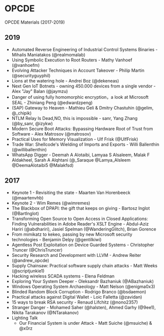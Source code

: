 # OPCDE
OPCDE Materials (2017-2019)

## 2019
* Automated Reverse Engineering of Industrial Control Systems Binaries - Mihalis Maniatakos (@realmomalab)
* Using Symbolic Execution to Root Routers - Mathy Vanhoef (@vanhoefm)
* Evolving Attacker Techniques in Account Takeover - Philip Martin (@securityguyphil)
* Lions at the watering hole - Andrei Boz (@dekeneas)
* Next Gen IoT Botnets - owning 450.000 devices from a single vendor - Alex "Jay" Balan (@jaymzu)
* Danger of using fully homomorphic encryption，a look at Microsoft SEAL - Zhiniang Peng (@edwardzpeng)
* (SAP) Gateway to Heaven - Mathieu Geli & Dmitry Chastuhin (@gelim, @_chipik)
* NTLM Relay Is Dead,NO, this is impossible - sanr, Yang Zhang (@by_sanr, @izykw)
* Modern Secure Boot Attacks: Bypassing Hardware Root of Trust from Software - Alex Matrosov (@matrosov)
* Practical Uses for Memory Visualization - Ulf Frisk (@UlfFrisk)
* Trade War: Shellcode's Wielding of Imports and Exports - Willi Ballenthin (@williballenthin)
* WhatsApp Digger - Deemah A Alotaibi, Lamyaa S Alsaleem, Malak F Aldakheel, Sarah A Alqhtani (@_Saraque @Lamya_Alsleem @DeemaAlotaibi5 @Malakfsd)

## 2017
* Keynote 1 - Revisiting the state - Maarten Van Horenbeeck (@maartenvhb)
* Keynote 2 - Wim Remes (@wimremes)
* The Blackbox of DPAPI: the gift that keeps on giving - Bartosz Inglot (@BartInglot)
* Transforming Open Source to Open Access in Closed Applications: Finding Vulnerabilities in Adobe Reader's XSLT Engine - Abdul-Aziz Hariri (@abdhariri), Jasiel Spelman (@WanderingGlitch), Brian Gorence
* From mimikatz to kekeo, passing by new Microsoft security technologies - Benjamin Delpy (@gentilkiwi)
* Agentless Post Exploitation on Device Guarded Systems - Christopher Truncer (@ChrisTruncer)
* Security Research and Development with LLVM - Andrew Reiter (@andrew_opcde)
* Supply Chainsaw: Practical software supply chain attacks - Matt Weeks (@scriptjunkie1)
* Hacking wireless SCADA systems - Elena Feldman
* Exploring Your System Deeper - Oleksandr Bazhaniuk (@ABazhaniuk)
* Windows Operating System Archaeology - Matt Nelson (@enigma0x3)
* Blinded Random Block Corruption - Rodrigo Branco (@bsdaemon)
* Practical attacks against Digital Wallet - Loic Falletta (@zavidan)
* 15 ways to break RSA security - Renaud Lifchitz  (@nono2357)
* Stranger Danger - Mohamed Saher (@halsten), Ahmed Garhy (@9ee1), Nikita Tarakanov (@NTarakanov)
* Lighting Talk
    * Our Financial System is under Attack - Matt Suiche (@msuiche) & @x0rz
